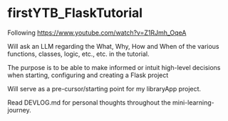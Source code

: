 # firstYTB_FlaskTutorial
Following https://www.youtube.com/watch?v=Z1RJmh_OqeA

Will ask an LLM regarding the What, Why, How and When of the various functions, 
classes, logic, etc., etc. in the tutorial.

The purpose is to be able to make informed or intuit 
high-level decisions when starting, configuring and creating a Flask project

Will serve as a pre-cursor/starting point for my libraryApp project.

Read DEVLOG.md for personal thoughts throughout the mini-learning-journey.